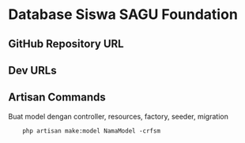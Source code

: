 # Database Siswa SAGU Foundation


## GitHub Repository URL

## Dev URLs

## Artisan Commands

Buat model dengan controller, resources, factory, seeder, migration

```
    php artisan make:model NamaModel -crfsm
```
